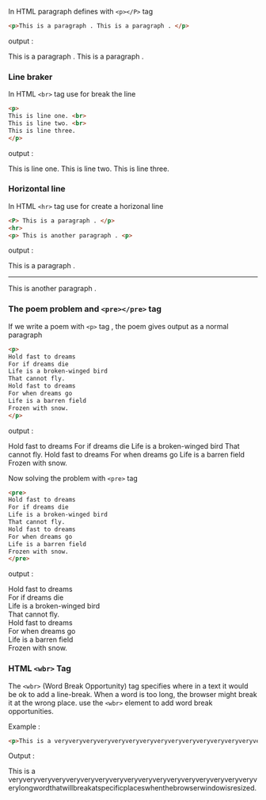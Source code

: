 In HTML paragraph defines with `<p></P>` tag
```html
<p>This is a paragraph . This is a paragraph . </p>
```

output : 
<p>This is a paragraph . This is a paragraph . </p>

### Line braker

In HTML `<br>` tag use for break the line

```HTML
<p>
This is line one. <br>
This is line two. <br>
This is line three. 
</p>
```

output :

This is line one.
This is line two.
This is line three. 

### Horizontal line

In HTML  `<hr>` tag use for create a horizonal line

```HTML
<P> This is a paragraph . </p>
<hr>
<p> This is another paragraph . <p>
```

output : 

This is a paragraph .

---

This is another paragraph .


### The poem problem and `<pre></pre>` tag

If we write a poem with `<p>` tag , the poem gives output as a normal paragraph

```HTML
<p>
Hold fast to dreams  
For if dreams die  
Life is a broken-winged bird  
That cannot fly.  
Hold fast to dreams  
For when dreams go  
Life is a barren field  
Frozen with snow.
</p>
```

output : 
 
<p>
Hold fast to dreams  
For if dreams die  
Life is a broken-winged bird  
That cannot fly.  
Hold fast to dreams  
For when dreams go  
Life is a barren field  
Frozen with snow.
</p>

Now solving the problem with `<pre>` tag

```HTML
<pre>
Hold fast to dreams  
For if dreams die  
Life is a broken-winged bird  
That cannot fly.  
Hold fast to dreams  
For when dreams go  
Life is a barren field  
Frozen with snow.
</pre>
```

output : 

Hold fast to dreams  
For if dreams die  
Life is a broken-winged bird  
That cannot fly.  
Hold fast to dreams  
For when dreams go  
Life is a barren field  
Frozen with snow.

### HTML `<wbr>` Tag

The `<wbr>` (Word Break Opportunity) tag specifies where in a text it would be ok to add a line-break. When a word is too long, the browser might break it at the wrong place.  use the `<wbr>` element to add word break opportunities.

Example :

```HTML
<p>This is a veryveryveryveryveryveryveryveryveryveryveryveryveryveryveryveryveryvery<wbr>longwordthatwillbreakatspecific<wbr>placeswhenthebrowserwindowisresized.</p>
```

Output :
<p>This is a veryveryveryveryveryveryveryveryveryveryveryveryveryveryveryveryveryvery<wbr>longwordthatwillbreakatspecific<wbr>placeswhenthebrowserwindowisresized.</p>


